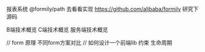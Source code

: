 <!--
 * @Author: sunhao12 sunhao12@kuaishou.com
 * @Date: 2024-08-07 10:44:50
 * @LastEditors: sunhao12 sunhao12@kuaishou.com
 * @LastEditTime: 2024-08-13 19:04:22
 * @FilePath: /blogNew/draft/toDo.md
 * @Description: 这是默认设置,请设置`customMade`, 打开koroFileHeader查看配置 进行设置: https://github.com/OBKoro1/koro1FileHeader/wiki/%E9%85%8D%E7%BD%AE
-->

报表系统
@formily/path 去看看实现
https://github.com/alibaba/formily 研究下源码


B端技术概览
C端技术概览
服务端技术概览



// form 原理 不同form方案对比
// 如何设计一个前端lib  约束 生命周期

























